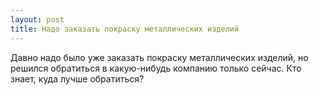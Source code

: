 ```yaml
---
layout: post 
title: Надо заказать покраску металлических изделий 
--- 
```

Давно надо было уже заказать покраску металлических изделий, но решился обратиться в какую-нибудь компанию только сейчас. Кто знает, куда лучше обратиться?